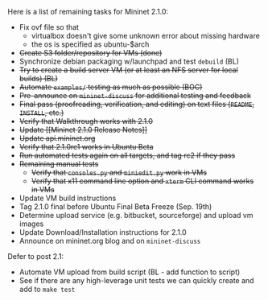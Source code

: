 Here is a list of remaining tasks for Mininet 2.1.0:

* Fix ovf file so that
  * virtualbox doesn't give some unknown error about missing hardware
  * the os is specified as ubuntu-$arch
* ~~Create S3 folder/repository for VMs (done)~~
* Synchronize debian packaging w/launchpad and test `debuild` (BL)
* ~~Try to create a build server VM (or at least an NFS server for local builds) (BL)~~
* ~~Automate `examples/` testing as much as possible (BOC)~~
* ~~Pre-announce on `mininet-discuss` for additional testing and feedback~~
* ~~Final pass (proofreading, verification, and editing) on text files (`README`, `INSTALL`, etc.)~~
* ~~Verify that Walkthrough works with 2.1.0~~
* ~~Update [[Mininet 2.1.0 Release Notes]]~~
* ~~Update api.mininet.org~~
* ~~Verify that 2.1.0rc1 works in Ubuntu Beta~~
* ~~Run automated tests again on all targets, and tag rc2 if they pass~~
* ~~Remaining manual tests~~
  * ~~Verify that `consoles.py` and `miniedit.py` work in VMs~~
  * ~~Verify that x11 command line option and `xterm` CLI command works in VMs~~
* Update VM build instructions
* Tag 2.1.0 final before Ubuntu Final Beta Freeze (Sep. 19th)
* Determine upload service (e.g. bitbucket, sourceforge) and upload vm images
* Update Download/Installation instructions for 2.1.0
* Announce on mininet.org blog and on `mininet-discuss`

Defer to post 2.1:

* Automate VM upload from build script (BL - add function to script)
* See if there are any high-leverage unit tests we can quickly create and add to `make test`
